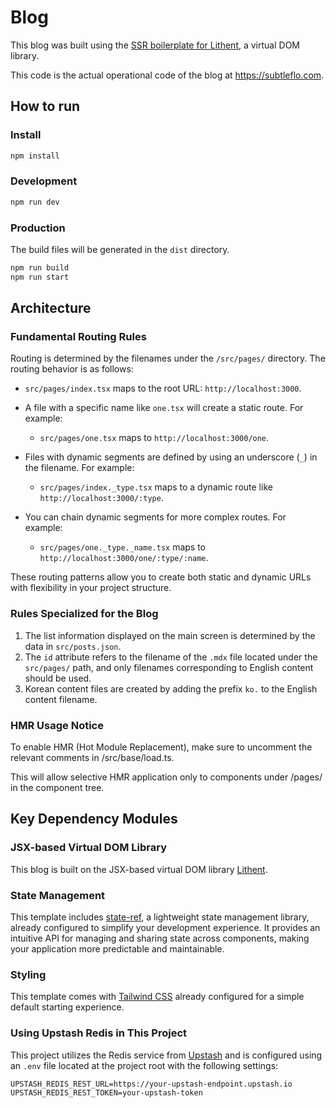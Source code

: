 # Blog

This blog was built using the [SSR boilerplate for Lithent](https://github.com/superlucky84/lithent/tree/master/createLithent#welcome-to-lithent-ssr-boilerplate), a virtual DOM library.

This code is the actual operational code of the blog at https://subtleflo.com.

## How to run

### Install

```bash
npm install
```


### Development

```bash
npm run dev
```

### Production

The build files will be generated in the `dist` directory.

```bash
npm run build
npm run start
```

## Architecture

### Fundamental Routing Rules

Routing is determined by the filenames under the `/src/pages/` directory. The routing behavior is as follows:

* `src/pages/index.tsx` maps to the root URL: `http://localhost:3000`.

* A file with a specific name like `one.tsx` will create a static route. For example:
    * `src/pages/one.tsx` maps to `http://localhost:3000/one`.

* Files with dynamic segments are defined by using an underscore (`_`) in the filename. For example:
    * `src/pages/index._type.tsx` maps to a dynamic route like `http://localhost:3000/:type`.

* You can chain dynamic segments for more complex routes. For example:
    * `src/pages/one._type._name.tsx` maps to `http://localhost:3000/one/:type/:name`.

These routing patterns allow you to create both static and dynamic URLs with flexibility in your project structure.

### Rules Specialized for the Blog

1. The list information displayed on the main screen is determined by the data in `src/posts.json`.
2. The `id` attribute refers to the filename of the `.mdx` file located under the `src/pages/` path, and only filenames corresponding to English content should be used.
3. Korean content files are created by adding the prefix `ko.` to the English content filename.


### HMR Usage Notice

To enable HMR (Hot Module Replacement), make sure to uncomment the relevant comments in /src/base/load.ts.

This will allow selective HMR application only to components under /pages/ in the component tree.

## Key Dependency Modules

### JSX-based Virtual DOM Library

This blog is built on the JSX-based virtual DOM library [Lithent](https://github.com/superlucky84/lithent).

### State Management

This template includes [state-ref](https://github.com/superlucky84/state-ref), a lightweight state management library, already configured to simplify your development experience. It provides an intuitive API for managing and sharing state across components, making your application more predictable and maintainable.

### Styling

This template comes with [Tailwind CSS](https://tailwindcss.com/) already configured for a simple default starting experience.


### Using Upstash Redis in This Project

This project utilizes the Redis service from [Upstash](https://upstash.com/) and is configured using an `.env` file located at the project root with the following settings:

```
UPSTASH_REDIS_REST_URL=https://your-upstash-endpoint.upstash.io  
UPSTASH_REDIS_REST_TOKEN=your-upstash-token
```

